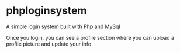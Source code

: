 # phploginsystem

A simple login system built with Php and MySql

Once you login, you can see a profile section where you can upload a profile picture and update your info
